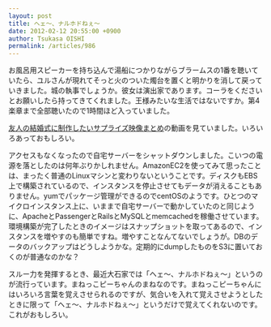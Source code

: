 ```yaml
---
layout: post
title: ヘェ～、ナルホドねぇ～
date: 2012-02-12 20:55:00 +0900
author: Tsukasa OISHI
permalink: /articles/986
---
```



お風呂用スピーカーを持ち込んで湯船につかりながらブラームスの1番を聴いていたら、ユルさんが現れてそっと火のついた燭台を置くと明かりを消して戻っていきました。城の執事でしょうか。彼女は演出家であります。コーラをくださいとお願いしたら持ってきてくれました。王様みたいな生活ではないですか。第4楽章まで全部聴いたので1時間ほど入っていました。  

[友人の結婚式に制作したいサプライズ映像まとめ](http://matome.naver.jp/odai/2132874936362741501)の動画を見ていました。いろいろあっておもしろい。  

アクセスもなくなったので自宅サーバーをシャットダウンしました。こいつの電源を落としたのは何年ぶりかしれません。AmazonEC2を使ってみて思ったことは、まったく普通のLinuxマシンと変わりないということです。ディスクもEBS上で構築されているので、インスタンスを停止させてもデータが消えることもありません。yumでパッケージ管理ができるのでcentOSのようです。ひとつのマイクロインスタンス上に、いままで自宅サーバーで動かしていたのと同じように、ApacheとPassengerとRailsとMySQLとmemcachedを稼働させています。環境構築が完了したときのイメージはスナップショットを取ってあるので、インスタンスを増やすのも簡単ですね。増やすことなんてないでしょうが。DBのデータのバックアップはどうしようかな。定期的にdumpしたものをS3に置いておくのが普通なのかな？  

スルー力を発揮するとき、最近大石家では「ヘェ～、ナルホドねぇ～」というのが流行っています。まねっこピーちゃんのまねなのです。まねっこピーちゃんにはいろいろ言葉を覚えさせられるのですが、気合いを入れて覚えさせようとしたときに限って「ヘェ～、ナルホドねぇ～」というだけで覚えてくれないのです。これがおもしろい。  

